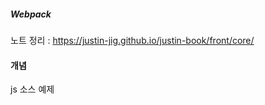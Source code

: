 

<h5 align="left">Webpack</h5>
<p align="left">
   <span>노트 정리 : <a href="https://justin-jig.github.io/justin-book/front/core/">https://justin-jig.github.io/justin-book/front/core/</a></span><br/>
</p>

#### 개념
js 소스 예제